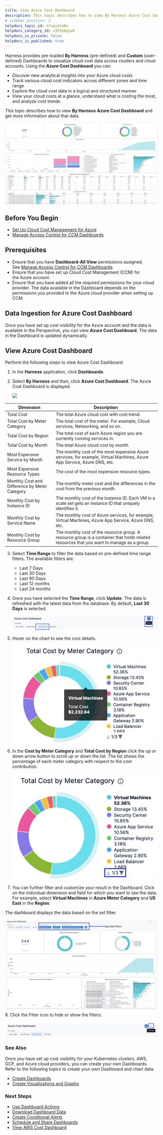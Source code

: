 ```yaml
---
title: View Azure Cost Dashboard
description: This topic describes how to view By Harness Azure Cost Dashboard and get more information about that data.
# sidebar_position: 2
helpdocs_topic_id: n7vpieto0n
helpdocs_category_id: v3h3y6pya6
helpdocs_is_private: false
helpdocs_is_published: true
---
```



Harness provides pre-loaded **By Harness** (pre-defined) and **Custom** (user-defined) Dashboards to visualize cloud cost data across clusters and cloud accounts. Using the **Azure Cost Dashboard** you can:

* Discover new analytical insights into your Azure cloud costs
* Track various cloud cost indicators across different zones and time range
* Explore the cloud cost data in a logical and structured manner
* View your cloud costs at a glance, understand what is costing the most, and analyze cost trends

This topic describes how to view **By Harness** **Azure Cost Dashboard** and get more information about that data.

![](./static/azure-cost-dashboard-33.png)


## Before You Begin

* [Set Up Cloud Cost Management for Azure](../../../1-onboard-with-cloud-cost-management/set-up-cloud-cost-management/set-up-cost-visibility-for-azure.md)
* [Manage Access Control for CCM Dashboards](../access-control/manage-access-control-for-ccm-dashboards.md)

## Prerequisites

* Ensure that you have **Dashboard-All View** permissions assigned. See [Manage Access Control for CCM Dashboards](../access-control/manage-access-control-for-ccm-dashboards.md).
* Ensure that you have set up Cloud Cost Management (CCM) for the Azure account.
* Ensure that you have added all the required permissions for your cloud provider. The data available in the Dashboard depends on the permissions you provided to the Azure cloud provider when setting up CCM. 

## Data Ingestion for Azure Cost Dashboard

Once you have set up cost visibility for the Azure account and the data is available in the Perspective, you can view **Azure Cost Dashboard**. The data in the Dashboard is updated dynamically.

## View Azure Cost Dashboard

Perform the following steps to view Azure Cost Dashboard:

1. In the **Harness** application, click **Dashboards**.
2. Select **By Harness** and then, click **Azure Cost Dashboard**. The Azure Cost Dashboard is displayed. 

    ![](./static/Azure-cost-dashboard.gif)

   
	 

| **Dimension** | **Description** |
| --- | --- |
| Total Cost | The total Azure cloud cost with cost trend. |
| Total Cost by Meter Category | The total cost of the meter. For example, Cloud services, Networking, and so on. |
| Total Cost by Region | The total cost of each Azure region you are currently running services in. |
| Total Cost by Month | The total Azure cloud cost by month. |
| Most Expensive Service by Month | The monthly cost of the most expensive Azure services, for example, Virtual Machines, Azure App Service, Azure DNS, etc. |
| Most Expensive Resource Types | The cost of the most expensive resource types. |
| Monthly Cost and Difference by Meter Category | The monthly meter cost and the differences in the cost from the previous month. |
| Monthly Cost by Instance ID | The monthly cost of the instance ID. Each VM in a scale set gets an instance ID that uniquely identifies it. |
| Monthly Cost by Service Name | The monthly cost of Azure services, for example, Virtual Machines, Azure App Service, Azure DNS, etc. |
| Monthly Cost by Resource Group | The monthly cost of the resource group. A resource group is a container that holds related resources that you want to manage as a group. |
3. Select **Time Range** to filter the data based on pre-defined time range filters. The available filters are:
	* Last 7 Days
	* Last 30 Days
	* Last 90 Days
	* Last 12 months
	* Last 24 months
4. Once you have selected the **Time Range**, click **Update**. The data is refreshed with the latest data from the database. By default, **Last 30 Days** is selected.
   
   ![](./static/azure-cost-dashboard-35.png)
5. Hover on the chart to see the cost details.
   
     ![](./static/azure-cost-dashboard-36.png)
6. In the **Cost by Meter Category** and **Total Cost by Region** click the up or down arrow button to scroll up or down the list. The list shows the percentage of each meter category with respect to the cost contribution.
   
     ![](./static/azure-cost-dashboard-37.png)
7. You can further filter and customize your result in the Dashboard. Click on the individual dimension and field for which you want to see the data. For example, select **Virtual Machines** in **Azure Meter Category** and **US East** in the **Region**.  
  
The dashboard displays the data based on the set filter.

  ![](./static/azure-cost-dashboard-38.png)
8. Click the Filter icon to hide or show the filters.
   

  ![](./static/azure-cost-dashboard-39.png)

### See Also

Once you have set up cost visibility for your Kubernetes clusters, AWS, GCP, and Azure cloud providers, you can create your own Dashboards. Refer to the following topics to create your own Dashboard and chart data.

* [Create Dashboards](../../../../platform/18_Dashboards/create-dashboards.md)
* [Create Visualizations and Graphs](../../../../platform/18_Dashboards/create-visualizations-and-graphs.md)

### Next Steps

* [Use Dashboard Actions](../../../../platform/18_Dashboards/use-dashboard-actions.md)
* [Download Dashboard Data](../../../../platform/18_Dashboards/download-dashboard-data.md)
* [Create Conditional Alerts](../../../../platform/18_Dashboards/create-conditional-alerts.md)
* [Schedule and Share Dashboards](../../../../platform/18_Dashboards/share-dashboards.md)
* [View AWS Cost Dashboard](aws-dashboard.md)


